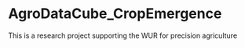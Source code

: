 # AgroDataCube_CropEmergence
This is a research project supporting the WUR for precision agriculture
